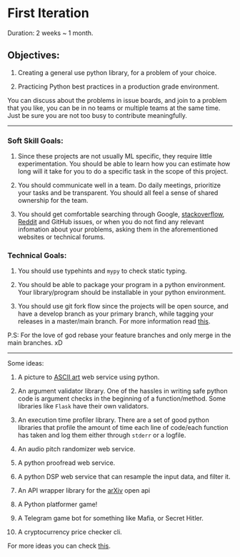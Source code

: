 # First Iteration

Duration: 2 weeks ~ 1 month.

## Objectives:

1. Creating a general use python library, for a problem of your choice.

2. Practicing Python best practices in a production grade environment.

You can discuss about the problems in issue boards, and join to a problem that you like, you can be in no teams or multiple teams at the same time. Just be sure you are not too busy to contribute meaningfully.

----------------------------------

### Soft Skill Goals:

1. Since these projects are not usually ML specific, they require little experimentation. You should be able to learn how you can estimate how long will it take for you to do a specific task in the scope of this project.

2. You should communicate well in a team. Do daily meetings, prioritize your tasks and be transparent. You should all feel a sense of shared ownership for the team.

3. You should get comfortable searching through Google, [stackoverflow](stackoverflow.com), [Reddit](reddit.com) and GitHub issues, or when you do not find any relevant infomation about your problems, asking them in the aforementioned websites or technical forums.

### Technical Goals:

1. You should use typehints and `mypy` to check static typing.

2. You should be able to package your program in a python environment. Your library/program should be installable in your python environment.

3. You should use git fork flow since the projects will be open source, and have a develop branch as your primary branch, while tagging your releases in a master/main branch. For more information read [this](https://www.atlassian.com/git/tutorials/comparing-workflows/forking-workflow).

P.S: For the love of god rebase your feature branches and only merge in the main branches. xD

----------------------------------


Some ideas:

1. A picture to [ASCII art](https://en.wikipedia.org/wiki/ASCII_art) web service using python.

2. An argument validator library. One of the hassles in writing safe python code is argument checks in the beginning of a function/method. Some libraries like `Flask` have their own validators.

3. An execution time profiler library. There are a set of good python libraries that profile the amount of time each line of code/each function has taken and log them either through `stderr` or a logfile.

4. An audio pitch randomizer web service.

5. A python proofread web service.

6. A python DSP web service that can resample the input data, and filter it.

7. An API wrapper library for the [arXiv](arxiv.org) open api

8. A Python platformer game!

9. A Telegram game bot for something like Mafia, or Secret Hitler.

10. A cryptocurrency price checker cli.



For more ideas you can check [this](https://data-flair.training/blogs/python-project-ideas).